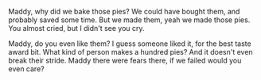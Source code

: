 Maddy,
why did we bake those pies?
We could have bought them,
and probably saved some time.
But we made them,
yeah we made those pies.
You almost cried,
but I didn't see you cry.

Maddy,
do you even like them?
I guess someone liked it,
for the best taste award bit.
What kind of person makes a hundred pies?
And it doesn't even break their stride.
Maddy there were fears there,
if we failed would you even care?

